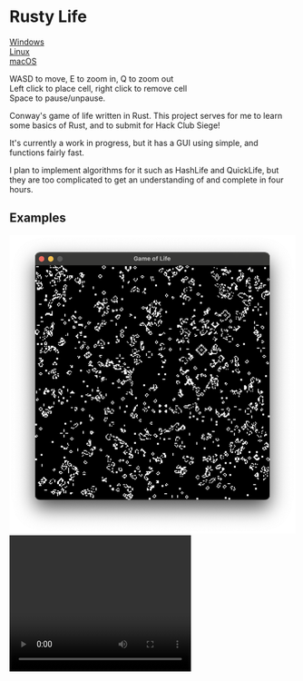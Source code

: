# Rusty Life

[Windows](https://github.com/Omay238/game-of-life-rust/releases/download/0.1.0/windows-latest.zip)  
[Linux](https://github.com/Omay238/game-of-life-rust/releases/download/0.1.0/ubuntu-latest.zip)  
[macOS](https://github.com/Omay238/game-of-life-rust/releases/download/0.1.0/macos-latest.zip)

WASD to move, E to zoom in, Q to zoom out  
Left click to place cell, right click to remove cell  
Space to pause/unpause.

Conway's game of life written in Rust.
This project serves for me to learn some basics of Rust, and to submit for Hack Club Siege!

It's currently a work in progress, but it has a GUI using simple, and functions fairly fast.

I plan to implement algorithms for it such as HashLife and QuickLife, but they are too complicated to get an understanding of and complete in four hours.

## Examples

![screenshot](_site/readme/image.png)
<video width="320" height="240" controls>
  <source src="_site/readme/recording.mov" type="video/mp4">
</video>